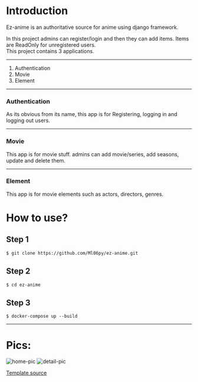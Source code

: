# Introduction
<p>Ez-anime is an authoritative source for anime using django framework.</p>
<p>In this project admins can register/login and then they can add items. Items are ReadOnly for unregistered users. <br>
This project contains 3 applications.</p>
<hr>
<ol>
    <li>Authentication</li>
    <li>Movie</li>
    <li>Element</li>
</ol>

<hr>
<h3>Authentication</h3>
<p>As its obvious from its name, this app is for Registering, logging in and logging out users.</p>

<hr>
<h3>Movie</h3>
<p>This app is for movie stuff. admins can add movie/series, add seasons, update and delete them.</p>

<hr>
<h3>Element</h3>
<p>This app is for movie elements such as actors, directors, genres.</p>


# How to use?

## Step 1 

```commandline
$ git clone https://github.com/Ml06py/ez-anime.git
```

## Step 2

```commandline
$ cd ez-anime
```

## Step 3

```commandline
$ docker-compose up --build 
```

<hr>
<h1> Pics:</h1> 
<img src="shots/home.png" alt="home-pic">
<img src="shots/detail.png" alt="detail-pic">

<a href="https://themewagon.com/themes/free-bootstrap-4-html5-gaming-anime-website-template-anime/">Template source</a>
